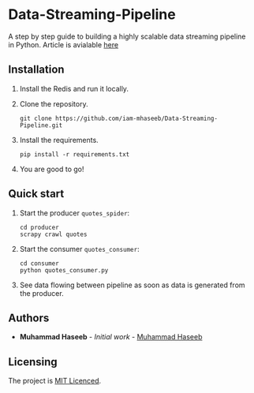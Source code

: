# Data-Streaming-Pipeline

A step by step guide to building a highly scalable data streaming pipeline in Python. Article is avialable [here](https://medium.com/geekculture/building-a-highly-scalable-data-streaming-pipeline-in-python-1f3d317a142a)

Installation
-----------
1. Install the Redis and run it locally.
2. Clone the repository.

    ```
    git clone https://github.com/iam-mhaseeb/Data-Streaming-Pipeline.git
    ```
    
2. Install the requirements.

    ```
    pip install -r requirements.txt
    ```

3. You are good to go!

Quick start
-----------

1. Start the producer `quotes_spider`:
    ```
    cd producer
    scrapy crawl quotes
    ```
2. Start the consumer `quotes_consumer`:
    ```
    cd consumer
    python quotes_consumer.py
    ```
3. See data flowing between pipeline as soon as data is generated from the producer.


## Authors

* **Muhammad Haseeb** - *Initial work* - [Muhammad Haseeb](https://github.com/iam-mhaseeb)

## Licensing
The project is [MIT Licenced](LICENSE).

